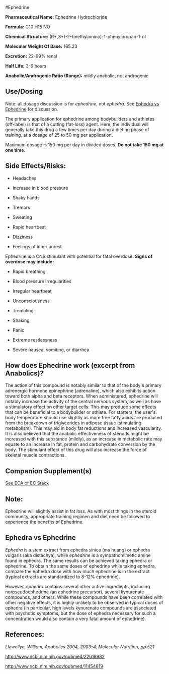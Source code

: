 #Ephedrine

**Pharmaceutical Name:** Ephedrine Hydrochloride

**Formula:** C10 H15 NO

**Chemical Structure:** (R*,S*)-2-(methylamino)-1-phenylpropan-1-ol

**Molecular Weight Of Base:** 165.23

**Excretion:** 22-99% renal

**Half Life:** 3-6 hours

**Anabolic/Androgenic Ratio (Range):** mildly anabolic, not androgenic

## Use/Dosing

Note: all dosage discussion is for *ephedrine*, not *ephedra*.  See [Ephedra vs Ephedrine]() for discussion.

The primary application for ephedrine among bodybuilders and athletes (off-label) is that of a cutting (fat-loss) agent. Here, the individual will generally take this drug a few times per day during a dieting phase of training, at a dosage of 25 to 50 mg per application.

Maximum dosage is 150 mg per day in divided doses.  **Do not take 150 mg at one time.**

## Side Effects/Risks:

* Headaches

* Increase in blood pressure

* Shaky hands

* Tremors

* Sweating

* Rapid heartbeat

* Dizziness

* Feelings of inner unrest

Ephedrine is a CNS stimulant with potential for fatal overdose. **Signs of overdose may include:**

* Rapid breathing

* Blood pressure irregularities

* Irregular heartbeat

* Unconsciousness

* Trembling

* Shaking

* Panic

* Extreme restlessness

* Severe nausea, vomiting, or diarrhea

## How does Ephedrine work (excerpt from Anabolics)?

The action of this compound is notably similar to that of the body's primary adrenergic hormone epinephrine (adrenaline), which also exhibits action toward both alpha and beta receptors. When administered, ephedrine will notably increase the activity of the central nervous system, as well as have a stimulatory effect on other target cells. This may produce some effects that can be beneficial to a bodybuilder or athlete. For starters, the user's body temperature should rise slightly as more free fatty acids are produced from the breakdown of triglycerides in adipose
tissue (stimulating metabolism). This may aid in body fat reductions and increased vascularity. It is also believed that the anabolic effectiveness of steroids might be increased with this substance (mildly), as an increase in metabolic rate may equate to an increase in fat, protein and carbohydrate conversion by the body. The stimulant effect of this drug will also increase the force of skeletal muscle contractions.

## Companion Supplement(s)

[See ECA or EC Stack](/steroids/eca_stack.md)

## Note:

Ephedrine will slightly assist in fat loss. As with most things in the steroid community, appropriate training regimen and diet need be followed to experience the benefits of Ephedrine. 

## Ephedra vs Ephedrine 
*Ephedra* is a stem extract from ephedra sinica (ma huang) or ephedra vulgaris (aka distachya), while *ephedrine* is a sympathomimetic amine found in ephedra.  The same results can be achieved taking ephedra or ephedrine.  To obtain the same doses of ephedrine while taking ephedra, compare the ephedra dose with how much ephedrine is in the extract (typical extracts are standardized to 8-12% ephedrine).

However, *ephedra* contains several other active ingredients, including norpseudoephedrine (an ephedrine precursor), several kynurenate compounds, and others.  While these compounds have been correlated with other negative effects, it is highly unlikely to be observed in typical doses of ephedra (in particular, high levels kynurenate compounds are associated with psychotic symptoms, but the dose of ephedra necessary for such a concentration would also contain a very fatal amount of ephedrine). 

## References:

*Llewellyn, William, Anabolics 2004, 2003-4, Molecular Nutrition, pp.521*

http://www.ncbi.nlm.nih.gov/pubmed/22618982

http://www.ncbi.nlm.nih.gov/pubmed/11454619